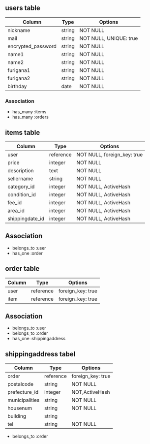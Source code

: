 

## users table

| Column              | Type   | Options                | 
| ------------------- | ------ | ---------------------- | 
| nickname            | string | NOT NULL               | 
| mail                | string | NOT NULL, UNIQUE: true | 
| encrypted_password  | string | NOT NULL               | 
| name1               | string | NOT NULL               | 
| name2               | string | NOT NULL               | 
| furigana1           | string | NOT NULL               | 
| furigana2           | string | NOT NULL               | 
| birthday            | date   | NOT NULL               | 

### Association

- has_many :items
- has_many :orders


## items table

| Column          | Type      | Options                     | 
| --------------- | --------- | --------------------------- | 
| user            | reference | NOT NULL, foreign_key: true | 
| price           | integer   | NOT NULL                    | 
| description     | text      | NOT NULL                    | 
| sellername      | string    | NOT NULL                    | 
| category_id     | integer   | NOT NULL, ActiveHash        | 
| condition_id    | integer   | NOT NULL, ActiveHash        | 
| fee_id          | integer   | NOT NULL, ActiveHash        | 
| area_id         | integer   | NOT NULL, ActiveHash        | 
| shippingdate_id | integer   | NOT NULL, ActiveHash        | 

## Association

- belongs_to :user
- has_one :order



## order table

| Column | Type      | Options           | 
| ------ | --------- | ----------------- | 
| user   | reference | foreign_key: true | 
| item   | reference | foreign_key: true | 

## Association

- belongs_to :user
- belongs_to :order
- has_one :shippingaddress



## shippingaddress tabel

| Column         | Type      | Options           | 
| -------------- | --------- | ----------------- | 
| order          | reference | foreign_key: true | 
| postalcode     | string    | NOT NULL          | 
| prefecture_id  | integer   | NOT,ActiveHash    | 
| municipalities | string    | NOT NULL          | 
| housenum       | string    | NOT NULL          | 
| building       | string    |                   | 
| tel            | string    | NOT NULL          | 

- belongs_to :order